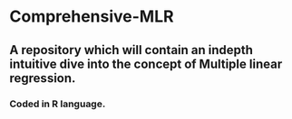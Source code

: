 # Comprehensive-MLR

## A repository which will contain an indepth intuitive dive into the concept of Multiple linear regression.

### Coded in R language.

